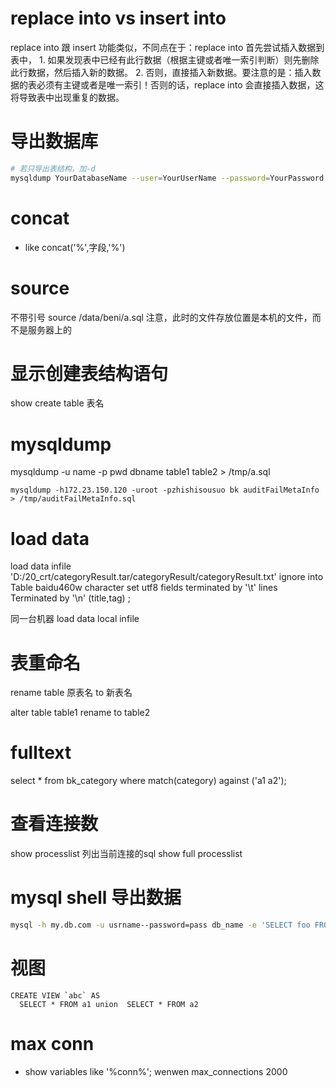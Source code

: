 # replace into vs insert into

replace into 跟 insert 功能类似，不同点在于：replace into 首先尝试插入数据到表中， 1. 如果发现表中已经有此行数据（根据主键或者唯一索引判断）则先删除此行数据，然后插入新的数据。 2. 否则，直接插入新数据。要注意的是：插入数据的表必须有主键或者是唯一索引！否则的话，replace into 会直接插入数据，这将导致表中出现重复的数据。

# 导出数据库
```Bash
# 若只导出表结构，加-d
mysqldump YourDatabaseName --user=YourUserName --password=YourPassword 
```

# concat

* like concat('%',字段,'%')

# source
  不带引号
  source /data/beni/a.sql 注意，此时的文件存放位置是本机的文件，而不是服务器上的

# 显示创建表结构语句
  show create table 表名

# mysqldump

mysqldump -u name -p pwd dbname table1 table2 > /tmp/a.sql
```
mysqldump -h172.23.150.120 -uroot -pzhishisousuo bk auditFailMetaInfo > /tmp/auditFailMetaInfo.sql

```

# load data

load data infile 'D:/20_crt/categoryResult.tar/categoryResult/categoryResult.txt' ignore into Table baidu460w character set utf8 fields terminated by '\t' lines Terminated by '\n' (title,tag) ;

同一台机器  load  data local infile

# 表重命名
  rename table 原表名 to 新表名

  alter table table1 rename to table2
# fulltext

select * from bk_category where match(category) against ('a1 a2');

# 查看连接数
  show processlist   列出当前连接的sql
  show full processlist

# mysql shell 导出数据
```Bash
mysql -h my.db.com -u usrname--password=pass db_name -e 'SELECT foo FROM bar' > /tmp/myfile.txt
```

# 视图
```
CREATE VIEW `abc` AS
  SELECT * FROM a1 union  SELECT * FROM a2

```
# max conn
* show variables like '%conn%'; wenwen max_connections 2000
